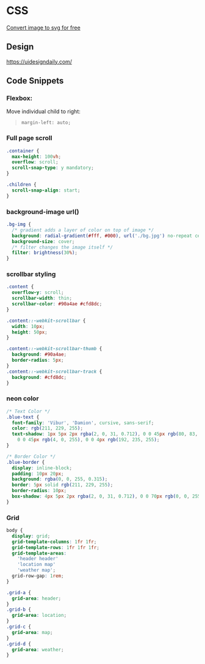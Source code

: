 # CSS

[Convert image to svg for free](https://picsvg.com/)

## Design

https://uidesigndaily.com/

## Code Snippets

### Flexbox:

Move individual child to right:

> `margin-left: auto;`

### Full page scroll

```css
.container {
  max-height: 100vh;
  overflow: scroll;
  scroll-snap-type: y mandatory;
}

.children {
  scroll-snap-align: start;
}
```

### background-image url()

```css
.bg-img {
  /* gradient adds a layer of color on top of image */
  background: radial-gradient(#fff, #000), url('./bg.jpg') no-repeat center;
  background-size: cover;
  /* filter changes the image itself */
  filter: brightness(30%);
}
```

### scrollbar styling

```css
.content {
  overflow-y: scroll;
  scrollbar-width: thin;
  scrollbar-color: #90a4ae #cfd8dc;
}

.content::-webkit-scrollbar {
  width: 10px;
  height: 50px;
}

.content::-webkit-scrollbar-thumb {
  background: #90a4ae;
  border-radius: 5px;
}
.content::-webkit-scrollbar-track {
  background: #cfd8dc;
}
```

### neon color

```css
/* Text Color */
.blue-text {
  font-family: 'Vibur', 'Damion', cursive, sans-serif;
  color: rgb(211, 229, 255);
  text-shadow: 1px 5px 2px rgba(2, 0, 31, 0.712), 0 0 45px rgb(80, 83, 255),
    0 0 45px rgb(4, 0, 255), 0 0 4px rgb(192, 235, 255);
}

/* Border Color */
.blue-border {
  display: inline-block;
  padding: 10px 20px;
  background: rgba(0, 0, 255, 0.315);
  border: 5px solid rgb(211, 229, 255);
  border-radius: 10px;
  box-shadow: 4px 5px 2px rgba(2, 0, 31, 0.712), 0 0 70px rgb(0, 0, 255);
}
```

### Grid

```css
body {
  display: grid;
  grid-template-columns: 1fr 1fr;
  grid-template-rows: 1fr 1fr 1fr;
  grid-template-areas:
    'header header'
    'location map'
    'weather map';
  grid-row-gap: 1rem;
}

.grid-a {
  grid-area: header;
}
.grid-b {
  grid-area: location;
}
.grid-c {
  grid-area: map;
}
.grid-d {
  grid-area: weather;
}
```
